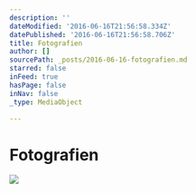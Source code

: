 ```yaml
---
description: ''
dateModified: '2016-06-16T21:56:58.334Z'
datePublished: '2016-06-16T21:56:58.706Z'
title: Fotografien
author: []
sourcePath: _posts/2016-06-16-fotografien.md
starred: false
inFeed: true
hasPage: false
inNav: false
_type: MediaObject

---
```

# Fotografien
![](https://the-grid-user-content.s3-us-west-2.amazonaws.com/e2b50857-064b-4c1a-bdb6-c88887708f51.jpg)